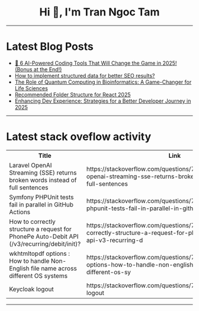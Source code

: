 <h1 align="center">Hi 👋, I'm Tran Ngoc Tam</h1>

---

# Latest Blog Posts 
<!-- BLOG-POST-LIST:START -->
- [🚀 6 AI-Powered Coding Tools That Will Change the Game in 2025! &lpar;Bonus at the End!&rpar;](https://dev.to/paulthedev/6-ai-powered-coding-tools-that-will-change-the-game-in-2025-bonus-at-the-end-1icd)
- [How to implement structured data for better SEO results?](https://dev.to/jaykrishna_dogne/how-to-implement-structured-data-for-better-seo-results-21c2)
- [The Role of Quantum Computing in Bioinformatics: A Game-Changer for Life Sciences](https://dev.to/biopractify_team_69ab4279/the-role-of-quantum-computing-in-bioinformatics-a-game-changer-for-life-sciences-j6l)
- [Recommended Folder Structure for React 2025](https://dev.to/pramod_boda/recommended-folder-structure-for-react-2025-48mc)
- [Enhancing Dev Experience: Strategies for a Better Developer Journey in 2025](https://dev.to/jetthoughts/enhancing-dev-experience-strategies-for-a-better-developer-journey-in-2025-2oj3)
<!-- BLOG-POST-LIST:END -->

---

# Latest stack oveflow activity
<table>
  <tr><th>Title</th><th>Link</th></tr>
  <!-- STACKOVERFLOW:START --><tr><td>Laravel OpenAI Streaming &lpar;SSE&rpar; returns broken words instead of full sentences</td><td>https://stackoverflow.com/questions/79457001/laravel-openai-streaming-sse-returns-broken-words-instead-of-full-sentences</td></tr><tr><td>Symfony PHPUnit tests fail in parallel in GitHub Actions</td><td>https://stackoverflow.com/questions/79456960/symfony-phpunit-tests-fail-in-parallel-in-github-actions</td></tr><tr><td>How to correctly structure a request for PhonePe Auto-Debit API &lpar;/v3/recurring/debit/init&rpar;?</td><td>https://stackoverflow.com/questions/79456906/how-to-correctly-structure-a-request-for-phonepe-auto-debit-api-v3-recurring-d</td></tr><tr><td>wkhtmltopdf options : How to handle Non-English file name across different OS systems</td><td>https://stackoverflow.com/questions/79456864/wkhtmltopdf-options-how-to-handle-non-english-file-name-across-different-os-sy</td></tr><tr><td>Keycloak logout</td><td>https://stackoverflow.com/questions/79456804/keycloak-logout</td></tr><!-- STACKOVERFLOW:END -->
</table>

---



